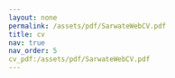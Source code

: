 ```yaml
---
layout: none
permalink: /assets/pdf/SarwateWebCV.pdf
title: cv
nav: true
nav_order: 5
cv_pdf:/assets/pdf/SarwateWebCV.pdf
---
```


